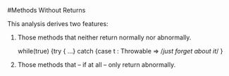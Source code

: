 #Methods Without Returns

This analysis derives two features:

 1. Those methods that neither return normally nor abnormally.

     while(true) {try { ...} catch {case t : Throwable => /*just forget about it*/ }

 1. Those methods that – if at all – only return abnormally. 